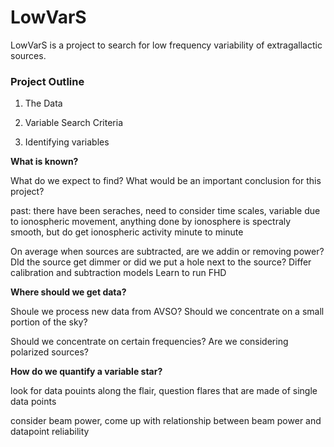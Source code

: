 # LowVarS
LowVarS is a project to search for low frequency variability of extragallactic sources.

### Project Outline

1. The Data

2. Variable Search Criteria

3. Identifying variables

**What is known?**

What do we expect to find? What would be an important conclusion for this project?

past: there have been seraches, need to consider time scales, variable due to ionospheric movement, anything done by ionosphere is spectraly smooth, but do get ionospheric activity minute to minute 

On average when sources are subtracted, are we addin or removing power? DId the source get dimmer or did we put a hole next to the source?
Differ calibration and subtraction models
Learn to run FHD


**Where should we get data?**

Shoule we process new data from AVSO? Should we concentrate on a small portion of the sky?

Should we concentrate on certain frequencies? Are we considering polarized sources?


**How do we quantify a variable star?**

look for data pouints along the flair, question flares that are made of single data points

consider beam power, come up with relationship between beam power and datapoint reliability


